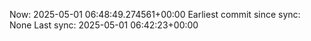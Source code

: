 Now: 2025-05-01 06:48:49.274561+00:00 Earliest commit since sync: None Last sync: 2025-05-01 06:42:23+00:00
